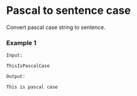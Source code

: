 # Pascal to sentence case

Convert pascal case string to sentence.

### Example 1

```
Input:

ThisIsPascalCase
```

```
Output:

This is pascal case

```
